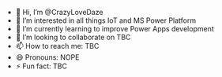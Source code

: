 - 👋 Hi, I’m @CrazyLoveDaze
- 👀 I’m interested in all things IoT and MS Power Platform
- 🌱 I’m currently learning to improve Power Apps development 
- 💞️ I’m looking to collaborate on TBC
- 📫 How to reach me: TBC
- 😄 Pronouns: NOPE
- ⚡ Fun fact: TBC

<!---
CrazyLoveDaze/CrazyLoveDaze is a ✨ special ✨ repository because its `README.md` (this file) appears on your GitHub profile.
You can click the Preview link to take a look at your changes.
--->
